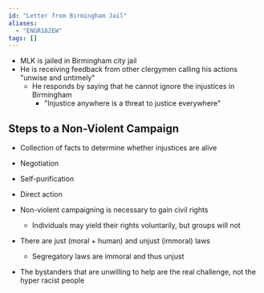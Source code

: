 ```yaml
---
id: "Letter from Birmingham Jail"
aliases:
  - "ENGR182EW"
tags: []
---
```


- MLK is jailed in Birmingham city jail
- He is receiving feedback from other clergymen calling his actions "unwise and
  untimely"
  - He responds by saying that he cannot ignore the injustices in Birmingham
    - "Injustice anywhere is a threat to justice everywhere"

## Steps to a Non-Violent Campaign

- Collection of facts to determine whether injustices are alive
- Negotiation
- Self-purification
- Direct action

- Non-violent campaigning is necessary to gain civil rights
  - Individuals may yield their rights voluntarily, but groups will not
- There are just (moral + human) and unjust (immoral) laws
  - Segregatory laws are immoral and thus unjust
- The bystanders that are unwilling to help are the real challenge, not the
  hyper racist people
